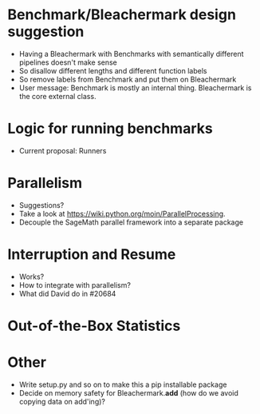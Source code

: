 # Benchmark/Bleachermark design suggestion

- Having a Bleachermark with Benchmarks with semantically different pipelines doesn't make sense
- So disallow different lengths and different function labels
- So remove labels from Benchmark and put them on Bleachermark
- User message: Benchmark is mostly an internal thing. Bleachermark is the core external class.


# Logic for running benchmarks

- Current proposal: Runners

# Parallelism

- Suggestions?
- Take a look at https://wiki.python.org/moin/ParallelProcessing.
- Decouple the SageMath parallel framework into a separate package

# Interruption and Resume

- Works?
- How to integrate with parallelism?
- What did David do in #20684

# Out-of-the-Box Statistics

#  Other
- Write setup.py and so on to make this a pip installable package
- Decide on memory safety for Bleachermark.__add__ (how do we avoid copying data on add'ing)?
